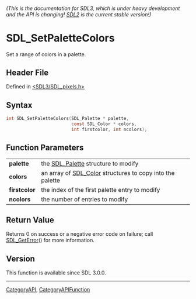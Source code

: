 ###### (This is the documentation for SDL3, which is under heavy development and the API is changing! [SDL2](https://wiki.libsdl.org/SDL2/) is the current stable version!)
# SDL_SetPaletteColors

Set a range of colors in a palette.

## Header File

Defined in [<SDL3/SDL_pixels.h>](https://github.com/libsdl-org/SDL/blob/main/include/SDL3/SDL_pixels.h)

## Syntax

```c
int SDL_SetPaletteColors(SDL_Palette * palette,
                         const SDL_Color * colors,
                         int firstcolor, int ncolors);

```

## Function Parameters

|                    |                                                                        |
| ------------------ | ---------------------------------------------------------------------- |
| **palette**        | the [SDL_Palette](SDL_Palette) structure to modify                     |
| **colors**         | an array of [SDL_Color](SDL_Color) structures to copy into the palette |
| **firstcolor**     | the index of the first palette entry to modify                         |
| **ncolors**        | the number of entries to modify                                        |

## Return Value

Returns 0 on success or a negative error code on failure; call
[SDL_GetError](SDL_GetError)() for more information.

## Version

This function is available since SDL 3.0.0.

----
[CategoryAPI](CategoryAPI), [CategoryAPIFunction](CategoryAPIFunction)

